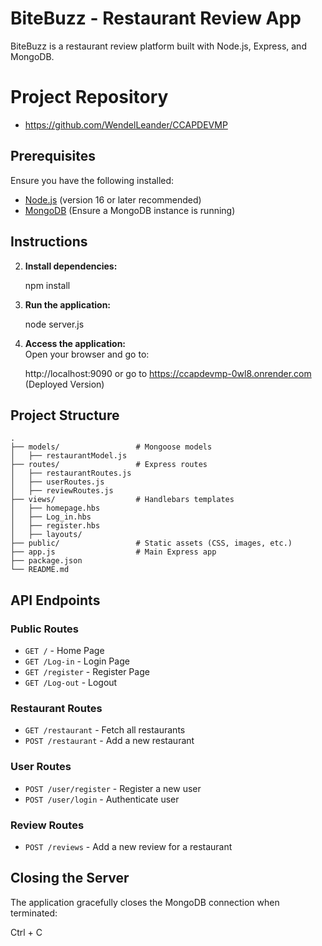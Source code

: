 # BiteBuzz - Restaurant Review App

BiteBuzz is a restaurant review platform built with Node.js, Express, and MongoDB.

# Project Repository

 - https://github.com/WendelLeander/CCAPDEVMP

## Prerequisites

Ensure you have the following installed:

- [Node.js](https://nodejs.org/) (version 16 or later recommended)
- [MongoDB](https://www.mongodb.com/) (Ensure a MongoDB instance is running)


## Instructions

2. **Install dependencies:**

   npm install


3. **Run the application:**

    node server.js

5. **Access the application:**  
   Open your browser and go to:  

   http://localhost:9090 or go to https://ccapdevmp-0wl8.onrender.com (Deployed Version)


## Project Structure

```
.
├── models/                 # Mongoose models
│   ├── restaurantModel.js
├── routes/                 # Express routes
│   ├── restaurantRoutes.js
│   ├── userRoutes.js
│   ├── reviewRoutes.js
├── views/                  # Handlebars templates
│   ├── homepage.hbs
│   ├── Log_in.hbs
│   ├── register.hbs
│   ├── layouts/
├── public/                 # Static assets (CSS, images, etc.)
├── app.js                  # Main Express app
├── package.json
└── README.md
```

## API Endpoints

### **Public Routes**
- `GET /` - Home Page
- `GET /Log-in` - Login Page
- `GET /register` - Register Page
- `GET /Log-out` - Logout

### **Restaurant Routes**
- `GET /restaurant` - Fetch all restaurants
- `POST /restaurant` - Add a new restaurant

### **User Routes**
- `POST /user/register` - Register a new user
- `POST /user/login` - Authenticate user

### **Review Routes**
- `POST /reviews` - Add a new review for a restaurant

## Closing the Server

The application gracefully closes the MongoDB connection when terminated:

Ctrl + C




